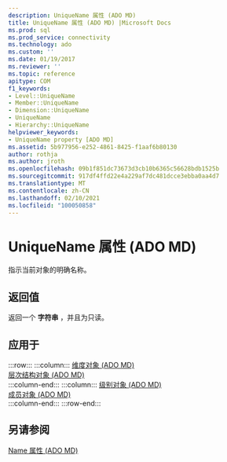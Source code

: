 ```yaml
---
description: UniqueName 属性 (ADO MD)
title: UniqueName 属性 (ADO MD) |Microsoft Docs
ms.prod: sql
ms.prod_service: connectivity
ms.technology: ado
ms.custom: ''
ms.date: 01/19/2017
ms.reviewer: ''
ms.topic: reference
apitype: COM
f1_keywords:
- Level::UniqueName
- Member::UniqueName
- Dimension::UniqueName
- UniqueName
- Hierarchy::UniqueName
helpviewer_keywords:
- UniqueName property [ADO MD]
ms.assetid: 5b977956-e252-4861-8425-f1aaf6b80130
author: rothja
ms.author: jroth
ms.openlocfilehash: 09b1f851dc73673d3cb10b6365c56628bdb1525b
ms.sourcegitcommit: 917df4ffd22e4a229af7dc481dcce3ebba0aa4d7
ms.translationtype: MT
ms.contentlocale: zh-CN
ms.lasthandoff: 02/10/2021
ms.locfileid: "100050858"
---
```

# <a name="uniquename-property-ado-md"></a>UniqueName 属性 (ADO MD)
指示当前对象的明确名称。  
  
## <a name="return-values"></a>返回值  
 返回一个 **字符串** ，并且为只读。  
  
## <a name="applies-to"></a>应用于  
  
:::row:::
    :::column:::
        [维度对象 (ADO MD)](./dimension-object-ado-md.md)  
        [层次结构对象 (ADO MD)](./hierarchy-object-ado-md.md)  
    :::column-end:::
    :::column:::
        [级别对象 (ADO MD)](./level-object-ado-md.md)  
        [成员对象 (ADO MD)](./member-object-ado-md.md)  
    :::column-end:::
:::row-end:::

## <a name="see-also"></a>另请参阅  
 [Name 属性 (ADO MD)](./name-property-ado-md.md)